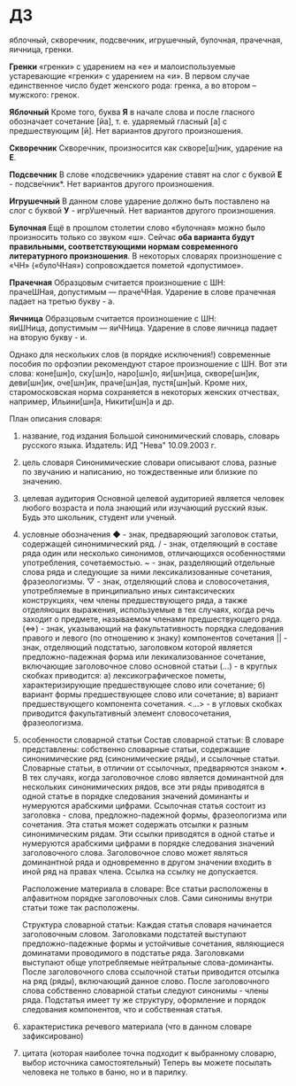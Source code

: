 # ДЗ
яблочный, скворечник, подсвечник, игрушечный, булочная, прачечная, яичница, гренки.

**Гренки**
«гренки» с ударением на «е» и малоиспользуемые устаревающие «гренки» с ударением на «и». В первом случае единственное число будет женского рода: гренка, а во втором – мужского: гренок.

**Яблочный**
Кроме того, буква **Я** в начале слова и после гласного обозначает сочетание [йа], т. е. ударяемый гласный [а] с предшествующим [й]. Нет вариантов другого произношения.

**Скворечник**
Скворечник, произносится как скворе[ш]ник, ударение на **Е**.

**Подсвечник**
В слове «подсвечник» ударение ставят на слог с буквой **Е** - подсве́чник*. Нет вариантов другого произношения.

**Игрушечный**
В данном слове ударение должно быть поставлено на слог с буквой **У** - игрУшечный. Нет вариантов другого произношения.

**Булочная**
Ещё в прошлом столетии слово «булочная» можно было произносить только со звуком «ш». Сейчас **оба варианта будут правильными, соответствующими нормам современного литературного произношения**. В некоторых словарях произношение с «ЧН» («булоЧНая») сопровождается пометой «допустимое».

**Прачечная**
Образцовым считается произношение с ШН: прачеШНая, допустимым — прачеЧНая. Ударение в слове прачечная падает на третью букву - а.

**Яичница**
Образцовым считается произношение с ШН: яиШНица, допустимым — яиЧНица. Ударение в слове яичница падает на вторую букву - и.

Однако для нескольких слов (в порядке исключения!) современные пособия по орфоэпии рекомендуют старое произношение с ШН. Вот эти слова: коне[шн]о, ску[шн]о, наро[шн]о, яи[шн]ица, скворе[шн]ик, деви[шн]ик, оче[шн]ик, праче[шн]ая, пустя[шн]ый. Кроме них, старомосковская норма сохраняется в некоторых женских отчествах, например, Ильини[шн]а, Никити[шн]а и др.


План описания словаря:
1. название, год издания
   Большой синонимический словарь, словарь русского языка. Издатель: ИД "Нева" 10.09.2003 г.
2. цель словаря
   Синонимические словари описывают слова, разные по звучанию и написанию, но тождественные или близкие по значению.
3. целевая аудитория
   Основной целевой аудиторией является человек любого возраста и пола знающий или изучающий русский язык. Будь это школьник, студент или ученый.
4. условные обозначения
   ◆ - знак, предваряющий заголовок статьи, содержащей синонимический ряд.
   / - знак, отделяющий в составе ряда один или несколько синонимов, отличающихся особенностями употребления, сочетаемостью.
   ~ - знак, разделяющий отдельные слова ряда и следующие за ними лексикализованные сочетания, фразеологизмы.
   ▽ - знак, отделяющий слова и словосочетания, употребляемые в принципиально иных синтаксических конструкциях, чем члены предшествующего ряда, а также отделяющих выражения, используемые в тех случаях, когда речь заходит о предмете, называемом членами предшествующего ряда.
   ($\iff$) - знак, указывающий на факультативность порядка следования правого и левого (по отношению к знаку) компонентов сочетания
   || - знак, отделяющий подстатью, заголовком которой является предложно-падежная форма или лекикализованное сочетание, включающие заголовочное слово основной статьи
   (...) - в круглых скобках приводится: а) лексикографическое пометы, характеризирующие предшествующее слово или сочетание; б) вариант формы предшествующее слово или сочетание; в) вариант предшествующего компонента сочетания.
   <...> - в угловых скобках приводится факультативный элемент словосочетания, фразеологизма.
5. особенности словарной статьи
   Состав словарной статьи:
   В словаре представлены: собственно словарные статьи, содержащие синонимические ряд (синонимические ряды), и ссылочные статьи.
   Словарные статьи, в отличии от ссылочных, предваряются знаком $\bullet$. 
   В тех случаях, когда заголовочное слово является доминантной для нескольких синонимических рядов, все эти ряды приводятся в одной статье в порядке следования значений доминанты и нумеруются арабскими цифрами.
   Ссылочная статья состоит из заголовка - слова, предложно-падежной формы, фразеологизма или сочетания. Эта статья может содержать отсылки к разным синонимическим рядам. Эти ссылки приводятся в одной статье и нумеруются арабскими цифрами в порядке следования значений заголовочного слова. 
   Заголовочное слово может являться доминантной ряда и одновременно в другом значении входить в иной ряд на правах члена.
   Ссылка на ссылку не допускается.
   
   Расположение материала в словаре:
   Все статьи расположены в алфавитном порядке заголовочных слов. Сами синонимы внутри статьи тоже так расположены.
   
   Структура словарной статьи:
   Каждая статья словаря начинается заголовочным словом. Заголовками подстатей выступают предложно-падежные формы и устойчивые сочетания, являющиеся доминатами проводимого в подстатье ряда.
   Заголовками выступают обще употребляемые нейтральные слова-доминанты.
   После заголовочного слова ссылочной статьи приводится отсылка на ряд (ряды), включающий данное слово.
   После заголовочного слова собственно словарной статьи следуют синонимы - члены ряда.
   Подстатья имеет ту же структуру, оформление и порядок следования компонентов, что и собственная статья.


6. характеристика речевого материала (что в данном словаре зафиксировано)
   
7. цитата (которая наиболее точна подходит к выбранному словарю, выбор источника самостоятельный)
   Теперь вы можете посылать человека не только в баню, но и в парилку.